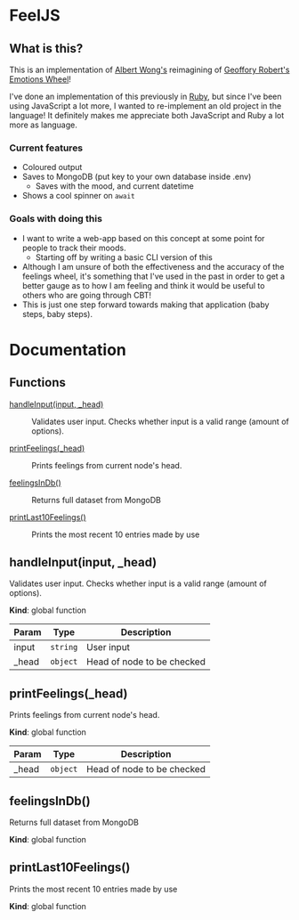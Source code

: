 # FeelJS
## What is this?
This is an implementation of [Albert Wong's](https://observablehq.com/@ajwwong/feeling-wheel) reimagining of [Geoffory Robert's Emotions Wheel](https://imgur.com/a/emotion-wheel-CkxQC)!

I've done an implementation of this previously in [Ruby](https://github.com/tokisuno/feel), but since I've been using JavaScript a lot more, I wanted to re-implement an old project in the language! It definitely makes me appreciate both JavaScript and Ruby a lot more as language.

### Current features
- Coloured output
- Saves to MongoDB (put key to your own database inside .env)
    - Saves with the mood, and current datetime
- Shows a cool spinner on ``await``

### Goals with doing this
- I want to write a web-app based on this concept at some point for people to track their moods.
    - Starting off by writing a basic CLI version of this
- Although I am unsure of both the effectiveness and the accuracy of the feelings wheel, it's something that I've used in the past in order to get a better gauge as to how I am feeling and think it would be useful to others who are going through CBT!
- This is just one step forward towards making that application (baby steps, baby steps).

# Documentation

## Functions

<dl>
<dt><a href="#handleInput">handleInput(input, _head)</a></dt>
<dd><p>Validates user input. Checks whether input is a valid range (amount of options).</p>
</dd>
<dt><a href="#printFeelings">printFeelings(_head)</a></dt>
<dd><p>Prints feelings from current node&#39;s head.</p>
</dd>
<dt><a href="#feelingsInDb">feelingsInDb()</a></dt>
<dd><p>Returns full dataset from MongoDB</p>
</dd>
<dt><a href="#printLast10Feelings">printLast10Feelings()</a></dt>
<dd><p>Prints the most recent 10 entries made by use</p>
</dd>
</dl>

<a name="handleInput"></a>

## handleInput(input, _head)
Validates user input. Checks whether input is a valid range (amount of options).

**Kind**: global function

| Param | Type | Description |
| --- | --- | --- |
| input | <code>string</code> | User input |
| _head | <code>object</code> | Head of node to be checked |

<a name="printFeelings"></a>

## printFeelings(_head)
Prints feelings from current node's head.

**Kind**: global function

| Param | Type | Description |
| --- | --- | --- |
| _head | <code>object</code> | Head of node to be checked |

<a name="feelingsInDb"></a>

## feelingsInDb()
Returns full dataset from MongoDB

**Kind**: global function
<a name="printLast10Feelings"></a>

## printLast10Feelings()
Prints the most recent 10 entries made by use

**Kind**: global function
